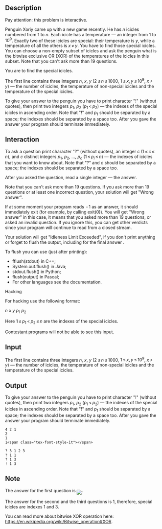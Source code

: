 ## Description

<div><p><span class="tex-font-style-it">Pay attention: this problem is interactive.</span></p><p>Penguin Xoriy came up with a new game recently. He has <span class="tex-span"><i>n</i></span> icicles numbered from <span class="tex-span">1</span> to <span class="tex-span"><i>n</i></span>. Each icicle has a temperature&nbsp;— an integer from <span class="tex-span">1</span> to <span class="tex-span">10<sup class="upper-index">9</sup></span>. <span class="tex-font-style-bf">Exactly two</span> of these icicles are special: their temperature is <span class="tex-span"><i>y</i></span>, while a temperature of all the others is <span class="tex-span"><i>x</i> ≠ <i>y</i></span>. You have to find those special icicles. You can choose a <span class="tex-font-style-it">non-empty</span> subset of icicles and ask the penguin what is the bitwise exclusive OR (<span class="tex-font-style-tt">XOR</span>) of the temperatures of the icicles in this subset. Note that you can't ask more than <span class="tex-font-style-bf">19</span> questions.</p><p>You are to find the special icicles.</p></div><div class="input-specification"><p>The first line contains three integers <span class="tex-span"><i>n</i></span>, <span class="tex-span"><i>x</i></span>, <span class="tex-span"><i>y</i></span> (<span class="tex-span">2 ≤ <i>n</i> ≤ 1000</span>, <span class="tex-span">1 ≤ <i>x</i>, <i>y</i> ≤ 10<sup class="upper-index">9</sup></span>, <span class="tex-span"><i>x</i> ≠ <i>y</i></span>)&nbsp;— the number of icicles, the temperature of non-special icicles and the temperature of the special icicles.</p></div><div class="output-specification"><p>To give your answer to the penguin you have to print character "!" (without quotes), then print two integers <span class="tex-span"><i>p</i><sub class="lower-index">1</sub></span>, <span class="tex-span"><i>p</i><sub class="lower-index">2</sub></span> (<span class="tex-span"><i>p</i><sub class="lower-index">1</sub> &lt; <i>p</i><sub class="lower-index">2</sub></span>)&nbsp;— the indexes of the special icicles <span class="tex-font-style-bf">in ascending order</span>. Note that "!" and <span class="tex-span"><i>p</i><sub class="lower-index">1</sub></span> should be separated by a space; the indexes should be separated by a space too. After you gave the answer your program should terminate immediately.</p></div><div><h2>Interaction</h2><p>To ask a question print character "?" (without quotes), an integer <span class="tex-span"><i>c</i></span> (<span class="tex-span">1 ≤ <i>c</i> ≤ <i>n</i></span>), and <span class="tex-span"><i>c</i></span> distinct integers <span class="tex-span"><i>p</i><sub class="lower-index">1</sub></span>, <span class="tex-span"><i>p</i><sub class="lower-index">2</sub></span>, ..., <span class="tex-span"><i>p</i><sub class="lower-index"><i>c</i></sub></span> (<span class="tex-span">1 ≤ <i>p</i><sub class="lower-index"><i>i</i></sub> ≤ <i>n</i></span>)&nbsp;— the indexes of icicles that you want to know about. Note that "?" and <span class="tex-span"><i>c</i></span> should be separated by a space; the indexes should be separated by a space too.</p><p>After you asked the question, read a single integer&nbsp;— the answer.</p><p>Note that you can't ask more than <span class="tex-font-style-bf">19</span> questions. If you ask more than 19 questions or at least one incorrect question, your solution will get "<span class="tex-font-style-tt">Wrong answer</span>".</p><p>If at some moment your program reads <span class="tex-span"> - 1</span> as an answer, it should immediately exit (for example, by calling exit(0)). You will get "<span class="tex-font-style-tt">Wrong answer</span>" in this case, it means that you asked more than 19 questions, or asked an invalid question. If you ignore this, you can get other verdicts since your program will continue to read from a closed stream.</p><p>Your solution will get "<span class="tex-font-style-tt">Idleness Limit Exceeded</span>", if you don't print anything or forget to flush the output, including for the final answer .</p><p>To flush you can use (just after printing): </p><ul> <li> <span class="tex-font-style-tt">fflush(stdout)</span> in C++; </li><li> <span class="tex-font-style-tt">System.out.flush()</span> in Java; </li><li> <span class="tex-font-style-tt">stdout.flush()</span> in Python; </li><li> <span class="tex-font-style-tt">flush(output)</span> in Pascal; </li><li> For other languages see the documentation. </li></ul><p><span class="tex-font-style-bf">Hacking</span></p><p>For hacking use the following format:</p><p><span class="tex-span"><i>n</i></span> <span class="tex-span"><i>x</i></span> <span class="tex-span"><i>y</i></span> <span class="tex-span"><i>p</i><sub class="lower-index">1</sub></span> <span class="tex-span"><i>p</i><sub class="lower-index">2</sub></span></p><p>Here <span class="tex-span">1 ≤ <i>p</i><sub class="lower-index">1</sub> &lt; <i>p</i><sub class="lower-index">2</sub> ≤ <i>n</i></span> are the indexes of the special icicles.</p><p>Contestant programs will not be able to see this input.</p></div>

## Input

<p>The first line contains three integers <span class="tex-span"><i>n</i></span>, <span class="tex-span"><i>x</i></span>, <span class="tex-span"><i>y</i></span> (<span class="tex-span">2 ≤ <i>n</i> ≤ 1000</span>, <span class="tex-span">1 ≤ <i>x</i>, <i>y</i> ≤ 10<sup class="upper-index">9</sup></span>, <span class="tex-span"><i>x</i> ≠ <i>y</i></span>)&nbsp;— the number of icicles, the temperature of non-special icicles and the temperature of the special icicles.</p>

## Output

<p>To give your answer to the penguin you have to print character "!" (without quotes), then print two integers <span class="tex-span"><i>p</i><sub class="lower-index">1</sub></span>, <span class="tex-span"><i>p</i><sub class="lower-index">2</sub></span> (<span class="tex-span"><i>p</i><sub class="lower-index">1</sub> &lt; <i>p</i><sub class="lower-index">2</sub></span>)&nbsp;— the indexes of the special icicles <span class="tex-font-style-bf">in ascending order</span>. Note that "!" and <span class="tex-span"><i>p</i><sub class="lower-index">1</sub></span> should be separated by a space; the indexes should be separated by a space too. After you gave the answer your program should terminate immediately.</p>





```input1
4 2 1
2
1
1<span class="tex-font-style-it"></span>
```




```output1
? 3 1 2 3
? 1 1
? 1 3
! 1 3
```



## Note

<p>The answer for the first question is <img align="middle" class="tex-formula" src="file://jV6iWALu.png" style="max-width: 100.0%;max-height: 100.0%;">.</p><p>The answer for the second and the third questions is 1, therefore, special icicles are indexes 1 and 3.</p><p>You can read more about bitwise <span class="tex-font-style-tt">XOR</span> operation here: <a href="https://en.wikipedia.org/wiki/Bitwise_operation#XOR">https://en.wikipedia.org/wiki/Bitwise_operation#XOR</a>.</p>
